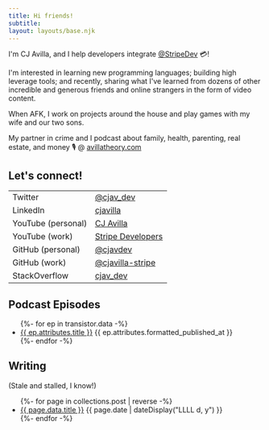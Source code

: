 ```yaml
---
title: Hi friends!
subtitle:
layout: layouts/base.njk
---
```


I'm CJ Avilla, and I help developers integrate [@StripeDev](http://twitter.com/stripedev) 💳!

<div class="itme"></div>

I'm interested in learning new programming languages; building high leverage
tools; and recently, sharing what I've learned from dozens of other incredible
and generous friends and online strangers in the form of video content.

When AFK, I work on projects around the house and play games with my wife and
our two sons.

My partner in crime and I podcast about family, health, parenting, real estate, and money 🎙 @ [avillatheory.com](https://avillatheory.com)

## Let's connect!

|   |   |
|---|---|
| Twitter | [@cjav_dev](https://twitter.com/cjav_dev) |
| LinkedIn | [cjavilla](https://www.linkedin.com/in/cjavilla/)  |
| YouTube (personal) | [CJ Avilla](https://www.youtube.com/channel/UCYUC-bdnQRJDhZRL2c_NKVw?view_as=subscriber) |
| YouTube (work) | [Stripe Developers](https://www.youtube.com/channel/UCd1HAa7hlN5SCQjgCcGnsxw?view_as=subscriber) |
| GitHub (personal) | [@cjavdev](https://github.com/cjavdev) |
| GitHub (work) | [@cjavilla-stripe](https://github.com/cjavilla-stripe)  |
| StackOverflow | [cjav_dev](https://stackoverflow.com/users/2530680/cjav-dev) |


## Podcast Episodes

<ul class="listing">
{%- for ep in transistor.data -%}
  <li>
    <a href="{{ ep.attributes.share_url }}" target="_blank">{{ ep.attributes.title }}</a>
    <time datetime="{{ ep.attributes.published_at }}">{{ ep.attributes.formatted_published_at }}</time>
  </li>
{%- endfor -%}
</ul>


## Writing

(Stale and stalled, I know!)

<ul class="listing">
{%- for page in collections.post | reverse -%}
  <li>
    <a href="{{ page.url }}">{{ page.data.title }}</a>
    <time datetime="{{ page.date }}">{{ page.date | dateDisplay("LLLL d, y") }}</time>
  </li>
{%- endfor -%}
</ul>

<!-- ## Shameless Affiliate Links -->
<!--  -->
<!-- Here's some links to things that I really enjoy, and hope you do to! Buy things so I can get affiliate 🤑 -->
<!--  -->
<!--  - [Transistor.fm](https://transistor.fm/?via=cj) -->
<!--  - [Peloton](https://www.onepeloton.com/referrals/PV6BBX/social-share) ($100 off accessories!) -->
<!--  - [TaxJar](https://taxjar.grsm.io/cjavilla8858) -->
<!--  - [TradeGecko](https://go.tradegecko.com/register?code=cjavilla) -->
